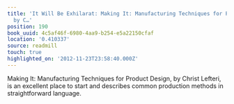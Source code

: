 ```yaml
---
title: 'It Will Be Exhilarat: Making It: Manufacturing Techniques for Product Design,
  by C…'
position: 190
book_uuid: 4c5af46f-6980-4aa9-b254-e5a22150cfaf
location: '0.410337'
source: readmill
touch: true
highlighted_on: '2012-11-23T23:58:40.000Z'
---
```


Making It: Manufacturing Techniques for Product Design, by Christ Lefteri, is an excellent place to start and describes common production methods in straightforward language.